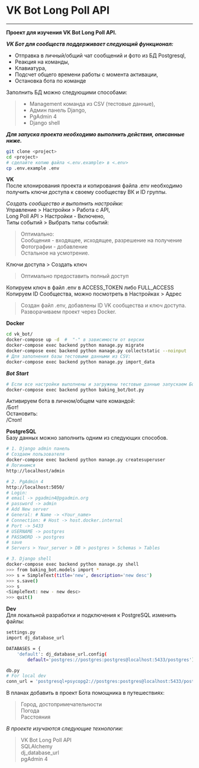 # VK Bot Long Poll API

---
**Проект для изучения VK Bot Long Poll API.**  

***VK Бот для сообществ поддерживает следующий функционал:***  
- Отправка в личный/общий чат сообщений и фото из БД Postgresql,  
- Реакция на команды,  
- Клавиатура,  
- Подсчет общего времени работы с момента активации,  
- Остановка бота по команде  

Заполнить БД можно следующими способами: 
> - Management команда из CSV (тестовые данные),  
> - Админ панель Django,  
> - PgAdmin 4
> - Django shell

***Для запуска проекта необходимо выполнить действия, описанные ниже.***
 ```bash
git clone <project>
cd <project>
# сделайте копию файла <.env.example> в <.env>
cp .env.example .env
 ```
**VK**  
После клонирования проекта и копирования файла .env необходимо получить ключи доступа к своему сообществу ВК и ID группы.  

*Создать сообщество и выполнить настройки:*  
Управление > Настройки > Работа с API,  
Long Poll API > Настройки - Включено,  
Типы событий > Выбрать типы событий:  
> Оптимально:  
> Сообщения - входящее, исходящее, разрешение на получение  
> Фотографии - добавление  
> Остальное на усмотрение.  

Ключи доступа > Создать ключ  
> Оптимально предоставить полный доступ  

Копируем ключ в файл .env в ACCESS_TOKEN либо FULL_ACCESS  
Копируем ID Сообщества, можно посмотреть в Настройках > Адрес  

>Создан файл .env, добавлены ID VK сообщества и ключ доступа.  
>Разворачиваем проект через Docker.  

**Docker**
 ```bash
cd vk_bot/
docker-compose up -d  #  "-" в зависимости от версии
docker-compose exec backend python manage.py migrate
docker-compose exec backend python manage.py collectstatic --noinput
# Для заполнения базы тестовыми данными из CSV:
docker-compose exec backend python manage.py import_data
```
***Bot Start***  
 ```bash
# Если все настройки выполнены и загружены тестовые данные запускаем Бота:
docker-compose exec backend python baking_bot/bot.py
```
Активируем бота в личном/общем чате командой:  
/Бот!  
Остановить:  
/Стоп!  

**PostgreSQL**  
Базу данных можно заполнить одним из следующих способов.  
```bash
# 1. Django admin панель  
# Создаем пользователя  
docker-compose exec backend python manage.py createsuperuser  
# Логинимся  
http://localhost/admin
```
```bash
# 2. PgAdmin 4  
http://localhost:5050/
# Login:
# email -> pgadmin4@pgadmin.org
# password -> admin
# Add New server
# General: # Name -> <Your_name>
# Connection: # Host -> host.docker.internal
# Port -> 5433
# USERNAME -> postgres
# PASSWORD -> postgres
# save
# Servers > Your_server > DB > postgres > Schemas > Tables
```
```bash
# 3. Django shell
docker-compose exec backend python manage.py shell
>>> from baking_bot.models import *
>>> s = SimpleText(title='new', description='new desc')
>>> s.save()
>>> s
<SimpleText: new - new desc>
>>> quit()
```

**Dev**  
Для локальной разработки и подключения к PostgreSQL изменить файлы:  
```bash
settings.py
import dj_database_url

DATABASES = {
    'default': dj_database_url.config(
        default='postgres://postgres:postgres@localhost:5433/postgres')}
```
```bash
db.py
# For local dev
conn_url = 'postgresql+psycopg2://postgres:postgres@localhost:5433/postgres'
```

В планах добавить в проект Бота помощника в путешествиях:
> Город, достопримечательности  
> Погода  
> Расстояния  

*В проекте изучаются следующие технологии:*  
> VK Bot Long Poll API  
> SQLAlchemy  
> dj_database_url  
> pgAdmin 4  